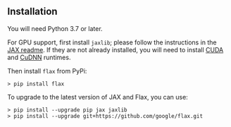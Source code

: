 ## Installation

You will need Python 3.7 or later.

For GPU support, first install `jaxlib`; please follow the
instructions in the [JAX
readme](https://github.com/google/jax#installation).  If they
are not already installed, you will need to install
[CUDA](https://developer.nvidia.com/cuda-downloads) and
[CuDNN](https://developer.nvidia.com/cudnn) runtimes.

Then install `flax` from PyPi:

```
> pip install flax
```

To upgrade to the latest version of JAX and Flax, you can use:

```
> pip install --upgrade pip jax jaxlib
> pip install --upgrade git+https://github.com/google/flax.git
```
